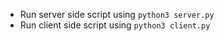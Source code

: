 - Run server side script using
``` python3 server.py ```
- Run client side script using
``` python3 client.py ```
